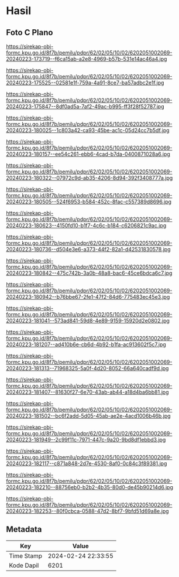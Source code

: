 # Hasil

## Foto C Plano

https://sirekap-obj-formc.kpu.go.id/8f7b/pemilu/pdpr/62/02/05/10/02/6202051002069-20240223-173719--f6ca15ab-a2e8-4969-b57b-531e14ac46a4.jpg

https://sirekap-obj-formc.kpu.go.id/8f7b/pemilu/pdpr/62/02/05/10/02/6202051002069-20240223-175525--02581e1f-759a-4a91-8ce7-ba57adbc2e1f.jpg

https://sirekap-obj-formc.kpu.go.id/8f7b/pemilu/pdpr/62/02/05/10/02/6202051002069-20240223-175847--8df0ad5a-7af2-49ac-b995-ff3f28f52787.jpg

https://sirekap-obj-formc.kpu.go.id/8f7b/pemilu/pdpr/62/02/05/10/02/6202051002069-20240223-180025--1c803a42-ca93-45be-ac1c-05d24cc7b5df.jpg

https://sirekap-obj-formc.kpu.go.id/8f7b/pemilu/pdpr/62/02/05/10/02/6202051002069-20240223-180157--ee54c261-ebb6-4cad-b7da-0400871028a6.jpg

https://sirekap-obj-formc.kpu.go.id/8f7b/pemilu/pdpr/62/02/05/10/02/6202051002069-20240223-180322--07972c9d-ab35-4206-8d94-392f3408777a.jpg

https://sirekap-obj-formc.kpu.go.id/8f7b/pemilu/pdpr/62/02/05/10/02/6202051002069-20240223-180505--524f6953-b584-452c-8fac-c557389d8696.jpg

https://sirekap-obj-formc.kpu.go.id/8f7b/pemilu/pdpr/62/02/05/10/02/6202051002069-20240223-180623--4150fd10-b1f7-4c6c-b184-c6206821c9ac.jpg

https://sirekap-obj-formc.kpu.go.id/8f7b/pemilu/pdpr/62/02/05/10/02/6202051002069-20240223-180736--d504e3e6-a373-44f2-82a1-d42531830578.jpg

https://sirekap-obj-formc.kpu.go.id/8f7b/pemilu/pdpr/62/02/05/10/02/6202051002069-20240223-180842--475c742b-3a0b-48a8-bac6-45ce6bdca6c7.jpg

https://sirekap-obj-formc.kpu.go.id/8f7b/pemilu/pdpr/62/02/05/10/02/6202051002069-20240223-180942--b76bbe67-2fe1-47f2-84d6-775483ec45e3.jpg

https://sirekap-obj-formc.kpu.go.id/8f7b/pemilu/pdpr/62/02/05/10/02/6202051002069-20240223-181041--573ad841-59d8-4e89-9159-15920d2e0802.jpg

https://sirekap-obj-formc.kpu.go.id/8f7b/pemilu/pdpr/62/02/05/10/02/6202051002069-20240223-181207--ad410b6e-cb6d-4b92-b1fa-ac913602f5c7.jpg

https://sirekap-obj-formc.kpu.go.id/8f7b/pemilu/pdpr/62/02/05/10/02/6202051002069-20240223-181313--71968325-5a0f-4d20-8052-66a640cadf9d.jpg

https://sirekap-obj-formc.kpu.go.id/8f7b/pemilu/pdpr/62/02/05/10/02/6202051002069-20240223-181407--81630f27-6e70-43ab-ab44-a18d4ba6bb81.jpg

https://sirekap-obj-formc.kpu.go.id/8f7b/pemilu/pdpr/62/02/05/10/02/6202051002069-20240223-181502--bc6f2add-5d05-45ab-ae2e-4acd1006b46b.jpg

https://sirekap-obj-formc.kpu.go.id/8f7b/pemilu/pdpr/62/02/05/10/02/6202051002069-20240223-181949--2c99f11c-7971-447c-9a20-9bd8df1ebbd3.jpg

https://sirekap-obj-formc.kpu.go.id/8f7b/pemilu/pdpr/62/02/05/10/02/6202051002069-20240223-182117--c871a848-2d7e-4530-8af0-0c84c3f89381.jpg

https://sirekap-obj-formc.kpu.go.id/8f7b/pemilu/pdpr/62/02/05/10/02/6202051002069-20240223-182210--88756eb0-b2b2-4b35-80d0-de45b90214d6.jpg

https://sirekap-obj-formc.kpu.go.id/8f7b/pemilu/pdpr/62/02/05/10/02/6202051002069-20240223-182253--80f0cbca-0588-47d2-8bf7-9bfd51d69a8e.jpg


## Metadata

| Key        | Value               |
| ---------- | ------------------- |
| Time Stamp | 2024-02-24 22:33:55 |
| Kode Dapil | 6201                |



